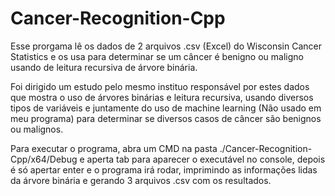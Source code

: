 # Cancer-Recognition-Cpp
Esse prorgama lê os dados de 2 arquivos .csv (Excel) do Wisconsin Cancer Statistics e os usa para determinar se um câncer é benigno ou maligno usando de leitura recursiva de árvore binária.

Foi dirigido um estudo pelo mesmo instituo responsável por estes dados que mostra o uso de árvores binárias e leitura recursiva, usando diversos tipos de variáveis e juntamente do uso de machine learning (Não usado em meu programa) para determinar se diversos casos de câncer são benignos ou malignos.

Para executar o programa, abra um CMD na pasta ./Cancer-Recognition-Cpp/x64/Debug e aperta tab para aparecer o executável no console, depois é só apertar enter e o programa irá rodar, imprimindo as informações lidas da árvore binária e gerando 3 arquivos .csv com os resultados.
